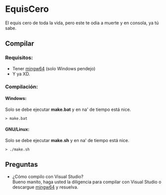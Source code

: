# EquisCero
El equis cero de toda la vida, pero este te odia a muerte y en consola, ya tú sabe.

## Compilar
### Requisitos:
* Tener [mingw64](https://winlibs.com/) (solo Windows pendejo)
* Y ya XD.

### Compilación:
#### Windows:
Solo se debe ejecutar **make.bat** y en na' de tiempo está nice.
```
> make.bat
```

#### GNU/Linux:
Solo se debe ejecutar **make.sh** y en na' de tiempo está nice.
```
> ./make.sh
```

## Preguntas
* ¿Cómo compilo con Visual Studio?<br>
Bueno manito, haga usted la diligencia para compilar con Visual Studio o descargue [mingw64](https://winlibs.com/) y resuelva.
